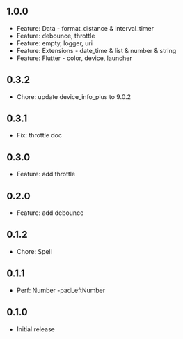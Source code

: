 ## 1.0.0

- Feature: Data - format_distance & interval_timer
- Feature: debounce, throttle
- Feature: empty, logger, uri
- Feature: Extensions - date_time & list & number & string
- Feature: Flutter - color, device, launcher

## 0.3.2

- Chore: update device_info_plus to 9.0.2

## 0.3.1

- Fix: throttle doc

## 0.3.0

- Feature: add throttle

## 0.2.0

- Feature: add debounce

## 0.1.2

- Chore: Spell

## 0.1.1

- Perf: Number -padLeftNumber

## 0.1.0

- Initial release
